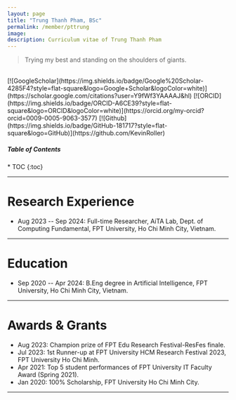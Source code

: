 ```yaml
---
layout: page
title: "Trung Thanh Pham, BSc"
permalink: /member/pttrung
image:
description: Curriculum vitae of Trung Thanh Pham
---
```


> Trying my best and standing on the shoulders of giants.

<br>
[![GoogleScholar](https://img.shields.io/badge/Google%20Scholar-4285F4?style=flat-square&logo=Google+Scholar&logoColor=white)](https://scholar.google.com/citations?user=Y9fWf3YAAAAJ&hl)
[![ORCID](https://img.shields.io/badge/ORCID-A6CE39?style=flat-square&logo=ORCID&logoColor=white)](https://orcid.org/my-orcid?orcid=0009-0005-9063-3577)
[![Github](https://img.shields.io/badge/GitHub-181717?style=flat-square&logo=GitHub)](https://github.com/KevinRoller)

<br>

<h5>Table of Contents</h5>
* TOC
{:toc}

***

Research Experience
============

* Aug 2023 -- Sep 2024: Full-time Researcher, AiTA Lab, Dept. of Computing Fundamental, FPT University, Ho Chi Minh City, Vietnam.

***

Education
============
* Sep 2020 -- Apr 2024: B.Eng degree in Artificial Intelligence, FPT University, Ho Chi Minh City, Vietnam.

***

Awards & Grants
============
* Aug 2023: Champion prize of FPT Edu Research Festival-ResFes finale.
* Jul 2023: 1st Runner-up at FPT University HCM Research Festival 2023, FPT University Ho Chi Minh.
* Apr 2021: Top 5 student performances of FPT University IT Faculty Award (Spring 2021).
* Jan 2020: 100% Scholarship, FPT University Ho Chi Minh City.

***
